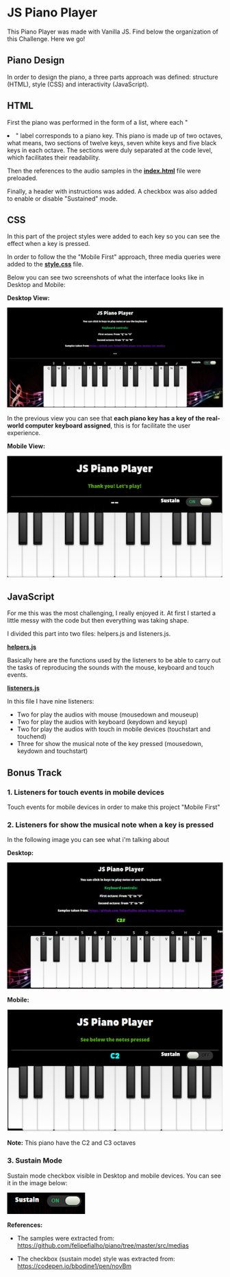 # JS Piano Player

This Piano Player was made with Vanilla JS. Find below the organization of this Challenge. Here we go!

## Piano Design

In order to design the piano, a three parts approach was defined: structure (HTML), style (CSS) and interactivity (JavaScript).

## HTML

First the piano was performed in the form of a list, where each "<li>" label corresponds to a piano key. This piano is made up of two octaves, what means, two sections of twelve keys, seven white keys and five black keys in each octave. The sections were duly separated at the code level, which facilitates their readability.

Then the references to the audio samples in the **[index.html](index.html)** file were preloaded.

Finally, a header with instructions was added. A checkbox was also added to enable or disable "Sustained" mode.

## CSS

In this part of the project styles were added to each key so you can see the effect when a key is pressed.

In order to follow the the "Mobile First" approach, three media queries were added to the **[style.css](css/style.css)** file.

Below you can see two screenshots of what the interface looks like in Desktop and Mobile:

**Desktop View:** 

![Desktop view](screenshots/desktopview.PNG)

In the previous view you can see that **each piano key has a key of the real-world computer keyboard assigned**, this is for facilitate the user experience.

**Mobile View:**

![Mobile view](screenshots/mobileview.png)

## JavaScript

For me this was the most challenging, I really enjoyed it. At first I started a little messy with the code but then everything was taking shape.

I divided this part into two files: helpers.js and listeners.js.

**[helpers.js](scripts/helpers.js)**

Basically here are the functions used by the listeners to be able to carry out the tasks of reproducing the sounds with the mouse, keyboard and touch events.

**[listeners.js](scripts/listeners.js)**

In this file I have nine listeners: 

- Two for play the audios with mouse (mousedown and mouseup)
- Two for play the audios with keyboard (keydown and keyup)
- Two for play the audios with touch in mobile devices (touchstart and touchend)
- Three for show the musical note of the key pressed (mousedown, keydown and touchstart)


## **Bonus Track**

 ### **1. Listeners for touch events in mobile devices**

 Touch events for mobile devices in order to make this project "Mobile First"

 ### **2. Listeners for show the musical note when a key is pressed** 

 In the following image you can see what i'm talking about 

**Desktop:**

![Musical Note Desktop](screenshots/musicalnote-desktop.PNG)


**Mobile:**

![Musical Note Mobile](screenshots/musicalnote-mobile.PNG)

 **Note:** This piano have the C2 and C3 octaves

 ### **3. Sustain Mode**

 Sustain mode checkbox visible in Desktop and mobile devices. You can see it in the image below: 

![Sustain Mode](screenshots/sustain-mode.png)


**References:** 

- The samples were extracted from: https://github.com/felipefialho/piano/tree/master/src/medias

- The checkbox (sustain mode) style was extracted from: https://codepen.io/bbodine1/pen/novBm 


